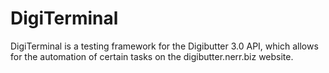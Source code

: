 # DigiTerminal
DigiTerminal is a testing framework for the Digibutter 3.0 API, which allows for the automation of certain tasks on the digibutter.nerr.biz website.
